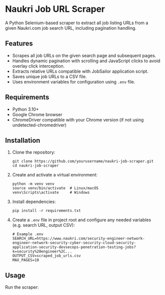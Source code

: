 # Naukri Job URL Scraper

A Python Selenium-based scraper to extract all job listing URLs from a given Naukri.com job search URL, including pagination handling.

## Features

- Scrapes all job URLs on the given search page and subsequent pages.
- Handles dynamic pagination with scrolling and JavaScript clicks to avoid overlay click interception.
- Extracts relative URLs compatible with JobSailor application script.
- Saves unique job URLs to a CSV file.
- Uses environment variables for configuration using `.env` file.

## Requirements

- Python 3.10+
- Google Chrome browser
- ChromeDriver compatible with your Chrome version (if not using undetected-chromedriver)

## Installation

1. Clone the repository:

    ```
    git clone https://github.com/yourusername/naukri-job-scraper.git
    cd naukri-job-scraper
    ```

2. Create and activate a virtual environment:

    ```
    python -m venv venv
    source venv/bin/activate  # Linux/macOS
    venv\Scripts\activate     # Windows
    ```

3. Install dependencies:

    ```
    pip install -r requirements.txt
    ```

4. Create a `.env` file in project root and configure any needed variables (e.g. search URL, output CSV):

    ```
    # Example .env
    SEARCH_URL=https://www.naukri.com/security-engineer-network-engineer-network-security-cyber-security-cloud-security-application-security-devsecops-penetration-testing-jobs?k=security%20engineer%2C...
    OUTPUT_CSV=scraped_job_urls.csv
    MAX_PAGES=10
    ```

## Usage

Run the scraper:

